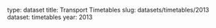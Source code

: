type: dataset
title: Transport Timetables
slug: datasets/timetables/2013
dataset: timetables
year: 2013
